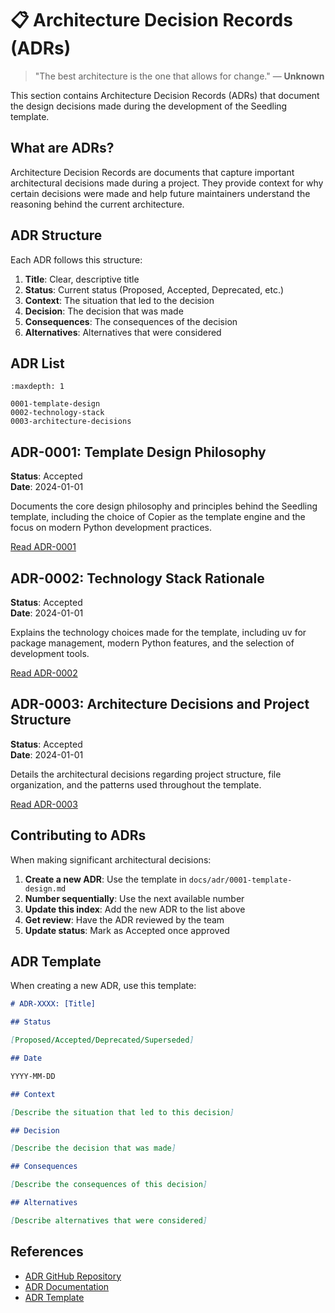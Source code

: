 # 📋 Architecture Decision Records (ADRs)

> "The best architecture is the one that allows for change."
> — **Unknown**

This section contains Architecture Decision Records (ADRs) that document the design decisions made during the development of the Seedling template.

## What are ADRs?

Architecture Decision Records are documents that capture important architectural decisions made during a project. They provide context for why certain decisions were made and help future maintainers understand the reasoning behind the current architecture.

## ADR Structure

Each ADR follows this structure:

1. **Title**: Clear, descriptive title
2. **Status**: Current status (Proposed, Accepted, Deprecated, etc.)
3. **Context**: The situation that led to the decision
4. **Decision**: The decision that was made
5. **Consequences**: The consequences of the decision
6. **Alternatives**: Alternatives that were considered

## ADR List

```{toctree}
:maxdepth: 1

0001-template-design
0002-technology-stack
0003-architecture-decisions
```

## ADR-0001: Template Design Philosophy

**Status**: Accepted  
**Date**: 2024-01-01

Documents the core design philosophy and principles behind the Seedling template, including the choice of Copier as the template engine and the focus on modern Python development practices.

[Read ADR-0001](0001-template-design.md)

## ADR-0002: Technology Stack Rationale

**Status**: Accepted  
**Date**: 2024-01-01

Explains the technology choices made for the template, including uv for package management, modern Python features, and the selection of development tools.

[Read ADR-0002](0002-technology-stack.md)

## ADR-0003: Architecture Decisions and Project Structure

**Status**: Accepted  
**Date**: 2024-01-01

Details the architectural decisions regarding project structure, file organization, and the patterns used throughout the template.

[Read ADR-0003](0003-architecture-decisions.md)

## Contributing to ADRs

When making significant architectural decisions:

1. **Create a new ADR**: Use the template in `docs/adr/0001-template-design.md`
2. **Number sequentially**: Use the next available number
3. **Update this index**: Add the new ADR to the list above
4. **Get review**: Have the ADR reviewed by the team
5. **Update status**: Mark as Accepted once approved

## ADR Template

When creating a new ADR, use this template:

```markdown
# ADR-XXXX: [Title]

## Status

[Proposed/Accepted/Deprecated/Superseded]

## Date

YYYY-MM-DD

## Context

[Describe the situation that led to this decision]

## Decision

[Describe the decision that was made]

## Consequences

[Describe the consequences of this decision]

## Alternatives

[Describe alternatives that were considered]
```

## References

- [ADR GitHub Repository](https://github.com/joelparkerhenderson/architecture_decision_record)
- [ADR Documentation](https://adr.github.io/)
- [ADR Template](https://github.com/joelparkerhenderson/architecture_decision_record/blob/main/adr_template_by_michael_nygard.md) 